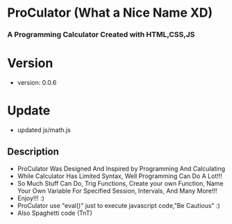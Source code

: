 # ProCulator (What a Nice Name XD)
### A Programming Calculator Created with HTML,CSS,JS

###
###
###

# Version
- version: 0.0.6

# Update
- updated js/math.js

## Description
- ProCulator Was Designed And Inspired by Programming And Calculating
- While Calculator Has Limited Syntax, Well Programming Can Do A Lot!!!
- So Much Stuff Can Do, Trig Functions, Create your own Function, Name Your Own Variable For Specified Session, Intervals, And Many More!!!
- Enjoy!!! :)
- ProCulator use "eval()" just to execute javascript code,"Be Cautious" :)
- Also Spaghetti code (TnT)
